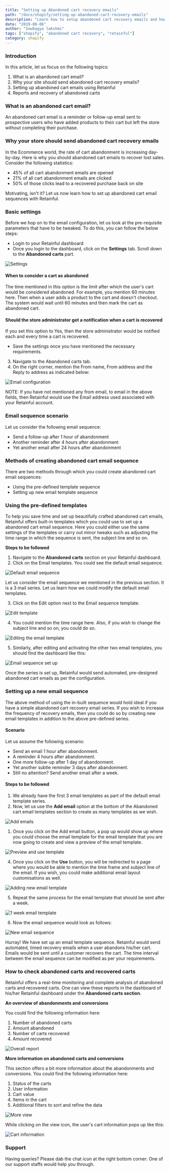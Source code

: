 ```yaml
---
title: "Setting up Abandoned cart recovery emails"
path: "/docs/shopify/setting-up-abandoned-cart-recovery-emails"
description: "Learn how to setup abandoned cart recovery emails and how they take effect in conversions."
date: "2019-08-06"
author: "Sowbagya lakshmi"
tags: ["shopify", "abandoned cart recovery", "retainful"]
category: shopify
---
```


### Introduction

In this article, let us focus on the following topics:
1. What is an abandoned cart email?
2. Why your site should send abandoned cart recovery emails?
3. Setting up abandoned cart emails using Retainful
4. Reports and recovery of abandoned carts     


### **What is an abandoned cart email?**

An abandoned cart email is a reminder or follow-up email sent to prospective users who have added products to their cart but left the store without completing their purchase.

### **Why your store should send abandoned cart recovery emails**

In the Ecommerce world, the rate of cart abandonment is increasing day-by-day. Here is why you should abandoned cart emails to recover lost sales.
Consider the following statistics:

- 45% of all cart abandonment emails are opened
- 21% of all cart abandonment emails are clicked
- 50% of those clicks lead to a recovered purchase back on site

Motivating, isn't it? 
Let us now learn how to set up abandoned cart email sequences with Retainful.

### Basic settings

Before we hop on to the email configuration, let us look at the pre-requisite parameters that have to be tweaked. To do this, you can follow the below steps:

- Login to your <link-text url="https://app.retainful.com/" target="_blank" rel="noopener">Retainful dashboard</link-text>
- Once you login to the dashboard, click on the **Settings** tab. Scroll down to the **Abandoned carts** part.

![Settings](../../images/docs/shopify/setting-up-an-ab-cart-email-sequence/settings.png)



#### **When to consider a cart as abandoned**
  The time mentioned in this option is the limit after which the user's cart would be considered abandoned.
  For example, you mention 60 minutes here. Then  when a user adds a product to the cart and doesn't checkout. The system would wait until 60 minutes and then mark the cart as abandoned cart.
  
 #### **Should the store administrator get a notification when a cart is recovered**
  If you set this option to Yes, then the store administrator would be notified each and every time a cart is recovered.
  
- Save the settings once you have mentioned the necessary requirements.

3) Navigate to the Abandoned carts tab. 
4) On the right corner, mention the From name, From address and the Reply to address as indicated below:

![Email configuration](../../images/docs/shopify/setting-up-an-ab-cart-email-sequence/email-config.png)

NOTE: If you have not mentioned any from email, to email in the above fields, then Retainful would use the Email address used associated with your Retainful account.

### Email sequence scenario

Let us consider the following email sequence:

* Send a follow-up after 1 hour of abandonment
* Another reminder after 4 hours after abandonment
* Yet another email after 24 hours after abandonment


### Methods of creating abandoned cart email sequence

There are two methods through which you could create abandoned cart email sequences:
	       
* Using the pre-defined template sequence
* Setting up new email template sequence

### Using the pre-defined templates

To help you save time and set up beautifully crafted abandoned cart emails, Retainful offers built-in templates which you could use to set up a abandoned cart email sequence. Here you could either use the same settings of the templates or carry out minor tweaks such as adjusting the time range in which the sequence is sent, the subject line and so on.

**Steps to be followed**
1) Navigate to the **Abandoned carts** section on your Retainful dashboard.
2) Click on the Email templates. You could see the default email sequence.

![Default email sequence](../../images/docs/shopify/setting-up-an-ab-cart-email-sequence/default-sequence.png)

Let us consider the email sequence we mentioned in the previous section. It is a 3 mail series. Let us learn how we could modify the default email templates.

3) Click on the Edit option next to the Email sequence template.

![Edit template](../../images/docs/shopify/setting-up-an-ab-cart-email-sequence/edit-template.png)


4) You could mention the time range here. Also, if you wish to change the subject line and so on, you could do so.

![Editing the email template](../../images/docs/shopify/setting-up-an-ab-cart-email-sequence/edit-email-sequence.png)


5) Similarly, after editing and activating the other two email templates, you should find the dashboard like this:

![Email sequence set up](../../images/docs/shopify/setting-up-an-ab-cart-email-sequence/email-sequence-set-up.png)

Once the series is set up, Retainful would send automated, pre-designed abandoned cart emails as per the configuration.

### Setting up a new email sequence

The above method of using the in-built sequence would hold ideal if you have a simple abandoned cart recovery email series.
If you wish to increase the frequency of recovery emails, then you could do so by creating new email templates in addition to the above pre-defined series.

#### Scenario

Let us assume the following scenario:
* Send an email 1 hour after abandonment.
* A reminder 4 hours after abandonment.
* One more follow-up after 1 day of abandonment.
* Yet another subtle reminder 3 days after abandonment.
* Still no attention? Send another email after a week.

#### Steps to be followed
1) We already have the first 3 email templates as part of the default email template series.
2) Now, let us use the **Add email** option at the bottom of the Abandoned cart email templates section to create as many templates as we wish.

![Add emails](../../images/docs/shopify/setting-up-an-ab-cart-email-sequence/add-email-button.png)


1) Once you click on the Add email button, a pop up would show up where you could choose the email template for the email template that you are now going to create and view a preview of the email template.

![Preview and use template](../../images/docs/shopify/setting-up-an-ab-cart-email-sequence/preview-use-popup.png)


4) Once you click on the **Use** button, you will be redirected to a page where you would be able to mention the time frame and subject line of the email. If you wish, you could make additional email layout customisations as well.

![Adding new email template](../../images/docs/shopify/setting-up-an-ab-cart-email-sequence/3days-email-edit.png)

5) Repeat the same process for the email template that should be sent after a week.

![1 week email template](../../images/docs/shopify/setting-up-an-ab-cart-email-sequence/1week-email-template.png)

6) Now the email sequence would look as follows:

![New email sequence](../../images/docs/shopify/setting-up-an-ab-cart-email-sequence/new-email-sequence.png)

Hurray! We have set up an email template sequence.
Retainful would send automated, timed recovery emails when a user abandons his/her cart.
Emails would be sent until a customer recovers the cart. The time interval between the email sequence can be modified as per your requirements.

### **How to check abandoned carts and recovered carts**

Retainful offers a real-time monitoring and complete analysis of abandoned carts and recovered carts. One can view these reports in the dashboard of his/her Retainful dashboard under the **Abandoned carts section**.

**An overview of abandonments and conversions**

You could find the following information here:

1) Number of abandoned carts
2) Amount abandoned
3) Number of carts recovered
4) Amount recovered

![Overall report](../../images/docs/shopify/setting-up-an-ab-cart-email-sequence/overall-report.png)

**More information on abandoned carts and conversions**

This section offers a bit more information about the abandonments and conversions. You could find the following information here:

1) Status of the carts
2) User information
3) Cart value
4) Items in the cart
5) Additional filters to sort and refine the data


![More view](../../images/docs/shopify/setting-up-an-ab-cart-email-sequence/more-analysis.png)

While clicking on the view icon, the user's cart information pops up like this:

![Cart information](../../images/docs/shopify/setting-up-an-ab-cart-email-sequence/cart-info.png)

### Support

Having queries?
Please dab the chat icon at the right bottom corner. One of our support staffs would help you through.
